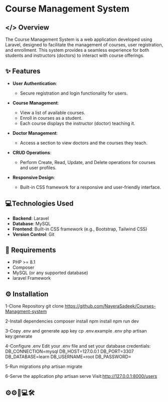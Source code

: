 # Course Management System

## </> Overview

The Course Management System is a web application developed using Laravel, designed to facilitate the management of courses, user registration, and enrollment. This system provides a seamless experience for both students and instructors (doctors) to interact with course offerings.

## ✨ Features

- **User  Authentication**: 
  - Secure registration and login functionality for users.

- **Course Management**:
  - View a list of available courses.
  - Enroll in courses as a student.
  - Each course displays the instructor (doctor) teaching it.

- **Doctor Management**:
  - Access a section to view doctors and the courses they teach.

- **CRUD Operations**:
  - Perform Create, Read, Update, and Delete operations for courses and user profiles.

- **Responsive Design**:
  - Built-in CSS framework for a responsive and user-friendly interface.

## 💻Technologies Used

- **Backend**: Laravel
- **Database**: MySQL
- **Frontend**: Built-in CSS framework (e.g., Bootstrap, Tailwind CSS)
- **Version Control**: Git

## 📂 Requirements

- PHP >= 8.1
- Composer
- MySQL (or any supported database)
- laravel Framework
  
## ⚙️ Installation
1-Clone Repository
git clone 
 https://github.com/NayeraSadeek/Courses-Managment-system
 
 2-Install dependencies
composer install
npm install
npm run dev

3-Copy .env and generate app key
cp .env.example .env
php artisan key:generate

4-Configure .env
Edit your .env file and set your database credentials:
DB_CONNECTION=mysql
DB_HOST=127.0.0.1
DB_PORT=3307
DB_DATABASE=learn
DB_USERNAME=root
DB_PASSWORD=

5-Run migrations
php artisan migrate

6-Serve the application
php artisan serve
Visit:http://127.0.0.1:8000/users


## ⚙️⚙️🤖💻🛠️
